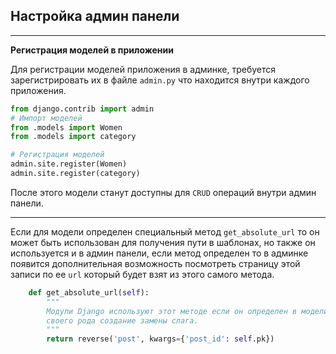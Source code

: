 Настройка админ панели
---
---

**Регистрация моделей в приложении**

Для регистрации моделей приложения в админке, требуется 
зарегистрировать их в файле `admin.py` что находится внутри
каждого приложения.

```python
from django.contrib import admin
# Импорт моделей
from .models import Women
from .models import category

# Регистрация моделей
admin.site.register(Women)
admin.site.register(category)
```

После этого модели станут доступны для `CRUD` операций внутри
админ панели.

---

Если для модели определен специальный метод `get_absolute_url`
то он может быть использован для получения пути в шаблонах, но 
также он используется и в админ панели, если метод определен то 
в админке появится дополнительная возможность посмотреть
страницу этой записи по ее `url` который будет взят из этого 
самого метода.

```python
    def get_absolute_url(self):
        """
        Модули Django используют этот методе если он определен в модели
        своего рода создание замены слага.
        """
        return reverse('post', kwargs={'post_id': self.pk})
```